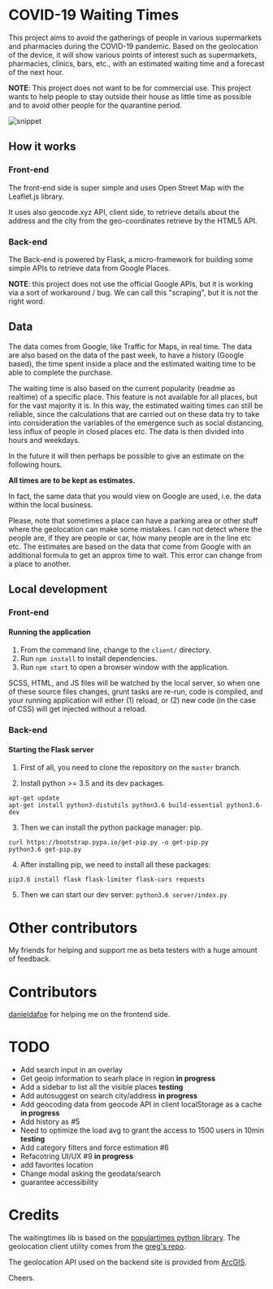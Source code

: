 # COVID-19 Waiting Times
This project aims to avoid the gatherings of people in various supermarkets and pharmacies during the COVID-19 pandemic. Based on the geolocation of the device, it will show various points of interest such as supermarkets, pharmacies, clinics, bars, etc., with an estimated waiting time and a forecast of the next hour.

**NOTE**: This project does not want to be for commercial use. This project wants to help people to stay outside their house as little time as possible and to avoid other people for the quarantine period.

![snippet](https://raw.githubusercontent.com/TheJoin95/covid19-market-waiting-times/master/client/assets/map.png)


## How it works

### Front-end
The front-end side is super simple and uses Open Street Map with the Leaflet.js library.

It uses also geocode.xyz API, client side, to retrieve details about the address and the city from the geo-coordinates retrieve by the HTML5 API.


### Back-end
The Back-end is powered by Flask, a micro-framework for building some simple APIs to retrieve data from Google Places.

**NOTE**: this project does not use the official Google APIs, but it is working via a sort of workaround / bug. We can call this "scraping", but it is not the right word.


## Data
The data comes from Google, like Traffic for Maps, in real time. The data are also based on the data of the past week, to have a history (Google based), the time spent inside a place and the estimated waiting time to be able to complete the purchase.

The waiting time is also based on the current popularity (readme as realtime) of a specific place. This feature is not available for all places, but for the vast majority it is. In this way, the estimated waiting times can still be reliable, since the calculations that are carried out on these data try to take into consideration the variables of the emergence such as social distancing, less influx of people in closed places etc.
The data is then divided into hours and weekdays.

In the future it will then perhaps be possible to give an estimate on the following hours.

**All times are to be kept as estimates.**

In fact, the same data that you would view on Google are used, i.e. the data within the local business.

Please, note that sometimes a place can have a parking area or other stuff where the geolocation can make some mistakes. I can not detect where the people are, if they are people or car, how many people are in the line etc etc. The estimates are based on the data that come from Google with an additional formula to get an approx time to wait. This error can change from a place to another.


## Local development

### Front-end

#### Running the application
1. From the command line, change to the `client/` directory.
2. Run `npm install` to install dependencies.
3. Run `npm start` to open a browser window with the application.

SCSS, HTML, and JS files will be watched by the local server, so when one of these source files changes, grunt tasks are re-run, code is compiled, and your running application will either (1) reload, or (2) new code (in the case of CSS) will get injected without a reload.


### Back-end

#### Starting the Flask server
1. First of all, you need to clone the repository on the `master` branch.

2. Install python >= 3.5 and its dev packages.
```
apt-get update
apt-get install python3-distutils python3.6 build-essential python3.6-dev
```

3. Then we can install the python package manager: pip.
```
curl https://bootstrap.pypa.io/get-pip.py -o get-pip.py
python3.6 get-pip.py 
```

4. After installing pip, we need to install all these packages:
```
pip3.6 install flask flask-limiter flask-cors requests
```

5. Then we can start our dev server:
`python3.6 server/index.py`


# Other contributors
My friends for helping and support me as beta testers with a huge amount of feedback.


# Contributors
[danieldafoe](https://github.com/danieldafoe) for helping me on the frontend side.


# TODO
- Add search input in an overlay
- Get geoip information to searh place in region **in progress**
- Add a sidebar to list all the visible places **testing**
- Add autosuggest on search city/address **in progress**
- Add geocoding data from geocode API in client localStorage as a cache **in progress**
- Add history as #5
- Need to optimize the load avg to grant the access to 1500 users in 10min **testing**
- Add category filters and force estimation #6
- Refacotring UI/UX #9 **in progress**
- add favorites location
- Change modal asking the geodata/search
- guarantee accessibility


# Credits
The waitingtimes lib is based on the [populartimes python library](https://github.com/m-wrzr/populartimes/).
The geolocation client utility comes from the [greg's repo](https://github.com/gregsramblings/getAccurateCurrentPosition).

The geolocation API used on the backend site is provided from [ArcGIS](https://developers.arcgis.com/).

Cheers.
